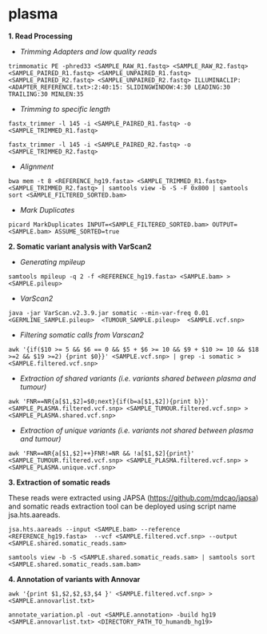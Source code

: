 # plasma
**1. Read Processing**
* _Trimming Adapters and low quality reads_

`trimmomatic PE -phred33 <SAMPLE_RAW_R1.fastq> <SAMPLE_RAW_R2.fastq> <SAMPLE_PAIRED_R1.fastq> <SAMPLE_UNPAIRED_R1.fastq>  <SAMPLE_PAIRED_R2.fastq> <SAMPLE_UNPAIRED_R2.fastq> ILLUMINACLIP:<ADAPTER_REFERENCE.txt>:2:40:15: SLIDINGWINDOW:4:30 LEADING:30 TRAILING:30 MINLEN:35`

* _Trimming to specific length_

`fastx_trimmer -l 145 -i <SAMPLE_PAIRED_R1.fastq> -o <SAMPLE_TRIMMED_R1.fastq>`

`fastx_trimmer -l 145 -i <SAMPLE_PAIRED_R2.fastq> -o <SAMPLE_TRIMMED_R2.fastq>`

* _Alignment_

`bwa mem -t 8 <REFERENCE_hg19.fasta> <SAMPLE_TRIMMED_R1.fastq> <SAMPLE_TRIMMED_R2.fastq> | samtools view -b -S -F 0x800 | samtools sort <SAMPLE_FILTERED_SORTED.bam> `

* _Mark Duplicates_

`picard MarkDuplicates INPUT=<SAMPLE_FILTERED_SORTED.bam> OUTPUT=<SAMPLE.bam> ASSUME_SORTED=true`

**2. Somatic variant analysis with VarScan2**

* _Generating mpileup_

`samtools mpileup -q 2 -f <REFERENCE_hg19.fasta> <SAMPLE.bam> > <SAMPLE.pileup>`

* _VarScan2_

`java -jar VarScan.v2.3.9.jar somatic --min-var-freq 0.01 <GERMLINE_SAMPLE.pileup>  <TUMOUR_SAMPLE.pileup>  <SAMPLE.vcf.snp>`

* _Filtering somatic calls from Varscan2_

`awk '{if($10 >= 5 && $6 == 0 && $5 + $6 >= 10 && $9 + $10 >= 10 && $18 >=2 && $19 >=2) {print $0}}' <SAMPLE.vcf.snp> | grep -i somatic > <SAMPLE.filtered.vcf.snp>`

* _Extraction of shared variants (i.e. variants shared between plasma and tumour)_

`awk 'FNR==NR{a[$1,$2]=$0;next}{if(b=a[$1,$2]){print b}}' <SAMPLE_PLASMA.filtered.vcf.snp> <SAMPLE_TUMOUR.filtered.vcf.snp> > <SAMPLE_PLASMA.shared.vcf.snp>`

* _Extraction of unique variants (i.e. variants not shared between plasma and tumour)_

`awk 'FNR==NR{a[$1,$2]++}FNR!=NR && !a[$1,$2]{print}' <SAMPLE_TUMOUR.filtered.vcf.snp> <SAMPLE_PLASMA.filtered.vcf.snp> > <SAMPLE_PLASMA.unique.vcf.snp>`

**3. Extraction of somatic reads**

These reads were extracted using JAPSA (https://github.com/mdcao/japsa) and somatic reads extraction tool can be deployed using script name jsa.hts.aareads.

`jsa.hts.aareads --input <SAMPLE.bam> --reference <REFERENCE_hg19.fasta>  --vcf <SAMPLE.filtered.vcf.snp> --output <SAMPLE.shared.somatic_reads.sam>`

`samtools view -b -S <SAMPLE.shared.somatic_reads.sam> | samtools sort <SAMPLE.shared.somatic_reads.sam.bam>` 

**4. Annotation of variants with Annovar**

`awk '{print $1,$2,$2,$3,$4 }' <SAMPLE.filtered.vcf.snp> > <SAMPLE.annovarlist.txt>`

`annotate_variation.pl -out <SAMPLE.annotation> -build hg19 <SAMPLE.annovarlist.txt> <DIRECTORY_PATH_TO_humandb_hg19>`
